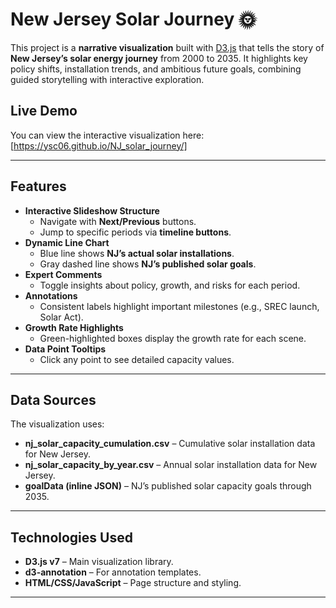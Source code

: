 # New Jersey Solar Journey  🌞

This project is a **narrative visualization** built with [D3.js](https://d3js.org/) that tells the story of **New Jersey’s solar energy journey** from 2000 to 2035. It highlights key policy shifts, installation trends, and ambitious future goals, combining guided storytelling with interactive exploration.

## Live Demo
You can view the interactive visualization here:  
[https://ysc06.github.io/NJ_solar_journey/]

---

## Features
- **Interactive Slideshow Structure**
  - Navigate with **Next/Previous** buttons.
  - Jump to specific periods via **timeline buttons**.
- **Dynamic Line Chart**
  - Blue line shows **NJ’s actual solar installations**.
  - Gray dashed line shows **NJ’s published solar goals**.
- **Expert Comments**
  - Toggle insights about policy, growth, and risks for each period.
- **Annotations**
  - Consistent labels highlight important milestones (e.g., SREC launch, Solar Act).
- **Growth Rate Highlights**
  - Green-highlighted boxes display the growth rate for each scene.
- **Data Point Tooltips**
  - Click any point to see detailed capacity values.

---

## Data Sources
The visualization uses:
- **nj_solar_capacity_cumulation.csv** – Cumulative solar installation data for New Jersey.
- **nj_solar_capacity_by_year.csv** – Annual solar installation data for New Jersey.
- **goalData (inline JSON)** – NJ’s published solar capacity goals through 2035.

---

## Technologies Used
- **D3.js v7** – Main visualization library.
- **d3-annotation** – For annotation templates.
- **HTML/CSS/JavaScript** – Page structure and styling.


---


